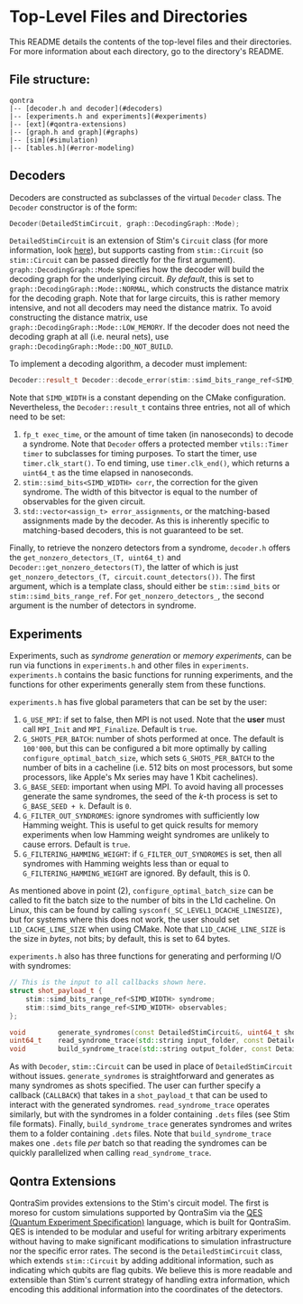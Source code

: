 # Top-Level Files and Directories

This README details the contents of the top-level files and their directories.
For more information about each directory, go to the directory's README.

## File structure:

```
qontra
|-- [decoder.h and decoder](#decoders) 
|-- [experiments.h and experiments](#experiments) 
|-- [ext](#qontra-extensions) 
|-- [graph.h and graph](#graphs) 
|-- [sim](#simulation) 
|-- [tables.h](#error-modeling) 
```

## Decoders

Decoders are constructed as subclasses of the virtual `Decoder` class. The
`Decoder` constructor is of the form:
```c++
Decoder(DetailedStimCircuit, graph::DecodingGraph::Mode);
```
`DetailedStimCircuit` is an extension of Stim's `Circuit` class (for more
information, look [here](#qontra-extensions)), but supports casting from
`stim::Circuit` (so `stim::Circuit` can be passed directly for the first
argument). `graph::DecodingGraph::Mode` specifies how the decoder will build the
decoding graph for the underlying circuit. *By default*, this is set to
`graph::DecodingGraph::Mode::NORMAL`, which constructs the distance matrix for
the decoding graph. Note that for large circuits, this is rather memory
intensive, and not all decoders may need the distance matrix. To avoid
constructing the distance matrix, use `graph::DecodingGraph::Mode::LOW_MEMORY`.
If the decoder does not need the decoding graph at all (i.e. neural nets), use
`graph::DecodingGraph::Mode::DO_NOT_BUILD`.

To implement a decoding algorithm, a decoder must implement:
```c++
Decoder::result_t Decoder::decode_error(stim::simd_bits_range_ref<SIMD_WIDTH>);
```
Note that `SIMD_WIDTH` is a constant depending on the CMake configuration.
Nevertheless, the `Decoder::result_t` contains three entries, not all of which
need to be set:
1. `fp_t exec_time`, or the amount of time taken (in nanoseconds) to decode a
   syndrome. Note that `Decoder` offers a protected member `vtils::Timer timer`
   to subclasses for timing purposes. To start the timer, use
   `timer.clk_start()`. To end timing, use `timer.clk_end()`, which returns a
   `uint64_t` as the time elapsed in nanoseconds.
2. `stim::simd_bits<SIMD_WIDTH> corr`, the correction for the given syndrome.
   The width of this bitvector is equal to the number of observables for the
   given circuit.
3. `std::vector<assign_t> error_assignments`, or the matching-based assignments
   made by the decoder. As this is inherently specific to matching-based
   decoders, this is not guaranteed to be set.

Finally, to retrieve the nonzero detectors from a syndrome, `decoder.h` offers
the `get_nonzero_detectors_(T, uint64_t)` and `Decoder::get_nonzero_detectors(T)`,
the latter of which is just `get_nonzero_detectors_(T, circuit.count_detectors())`.
The first argument, which is a template class, should either be `stim::simd_bits` or
`stim::simd_bits_range_ref`. For `get_nonzero_detectors_`, the second argument
is the number of detectors in syndrome.

## Experiments

Experiments, such as *syndrome generation* or *memory experiments*, can be run
via functions in `experiments.h` and other files in `experiments`.
`experiments.h` contains the basic functions for running experiments, and
the functions for other experiments generally stem from these functions.

`experiments.h` has five global parameters that can be set by the user:
1. `G_USE_MPI`: if set to false, then MPI is not used. Note that the **user**
   must call `MPI_Init` and `MPI_Finalize`. Default is `true`.
2. `G_SHOTS_PER_BATCH`: number of shots performed at once. The default is
   `100'000`, but this can be configured a bit more optimally by calling
   `configure_optimal_batch_size`, which sets `G_SHOTS_PER_BATCH` to the number
   of bits in a cacheline (i.e. 512 bits on most processors, but some
   processors, like Apple's Mx series may have 1 Kbit cachelines).
3. `G_BASE_SEED`: important when using MPI. To avoid having all processes
   generate the same syndromes, the seed of the *k*-th process is set to
   `G_BASE_SEED + k`. Default is `0`.
4. `G_FILTER_OUT_SYNDROMES`: ignore syndromes with sufficiently low Hamming
   weight. This is useful to get quick results for memory experiments when low
   Hamming weight syndromes are unlikely to cause errors. Default is `true`.
5. `G_FILTERING_HAMMING_WEIGHT`: if `G_FILTER_OUT_SYNDROMES` is set, then all
   syndromes with Hamming weights less than or equal to
   `G_FILTERING_HAMMING_WEIGHT` are ignored. By default, this is 0.

As mentioned above in point (2), `configure_optimal_batch_size` can be called to
fit the batch size to the number of bits in the L1d cacheline. On Linux, this
can be found by calling `sysconf(_SC_LEVEL1_DCACHE_LINESIZE)`, but for systems
where this does not work, the user should set `L1D_CACHE_LINE_SIZE` when using
CMake. Note that `L1D_CACHE_LINE_SIZE` is the size in *bytes*, not bits; by
default, this is set to 64 bytes.

`experiments.h` also has three functions for generating and performing I/O with
syndromes:
```c++
// This is the input to all callbacks shown here.
struct shot_payload_t {
    stim::simd_bits_range_ref<SIMD_WIDTH> syndrome;
    stim::simd_bits_range_ref<SIMD_WIDTH> observables;
};

void        generate_syndromes(const DetailedStimCircuit&, uint64_t shots, CALLBACK);
uint64_t    read_syndrome_trace(std::string input_folder, const DetailedStimCircuit&, CALLBACK);
void        build_syndrome_trace(std::string output_folder, const DetailedStimCircuit&, uint64_t shots);
```
As with `Decoder`, `stim::Circuit` can be used in place of `DetailedStimCircuit`
without issues. `generate_syndromes` is straightforward and generates as many
syndromes as shots specified. The user can further specify a callback
(`CALLBACK`) that takes in a `shot_payload_t` that can be used to interact with
the generated syndromes. `read_syndrome_trace` operates similarly, but with the
syndromes in a folder containing `.dets` files (see Stim file formats). Finally,
`build_syndrome_trace` generates syndromes and writes them to a folder
containing `.dets` files. Note that `build_syndrome_trace` makes one `.dets`
file *per* batch so that reading the syndromes can be quickly parallelized when
calling `read_syndrome_trace`.

## Qontra Extensions

QontraSim provides extensions to the Stim's circuit model. The first is moreso
for custom simulations supported by QontraSim via the [QES (Quantum Experiment
Specification)](https://github.com/suhaskvittal/qes) language, which is built
for QontraSim. QES is intended to be modular and useful for writing arbitrary
experiments without having to make significant modifications to simulation
infrastructure nor the specific error rates. The second is the
`DetailedStimCircuit` class, which extends `stim::Circuit` by adding additional
information, such as indicating which qubits are flag qubits. We believe this is
more readable and extensible than Stim's current strategy of handling extra
information, which encoding this additional information into the coordinates of
the detectors.

# 
